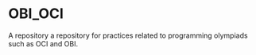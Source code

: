 # OBI_OCI
A repository a repository for practices related to programming olympiads such as OCI and OBI.

